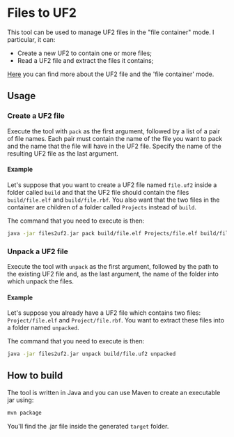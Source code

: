 # Files to UF2

This tool can be used to manage UF2 files in the "file container" mode.
I particular, it can:

- Create a new UF2 to contain one or more files;
- Read a UF2 file and extract the files it contains;

[Here](https://github.com/Microsoft/uf2) you can find more about the UF2 file and the 'file container' mode.

## Usage
### Create a UF2 file
Execute the tool with `pack` as the first argument, followed by a list of a pair of file names. Each pair must contain the name of the file you want to pack and the name that the file will have in the UF2 file. Specify the name of the resulting UF2 file as the last argument.

#### Example
Let's suppose that you want to create a UF2 file named `file.uf2` inside a folder called `build` and that the UF2 file should contain the files `build/file.elf` and `build/file.rbf`. You also want that the two files in the container are children of a folder called `Projects` instead of `build`.

The command that you need to execute is then:
```bash
java -jar files2uf2.jar pack build/file.elf Projects/file.elf build/file.rbf Projects/file.rbf build/file.uf2
```

### Unpack a UF2 file
Execute the tool with `unpack` as the first argument, followed by the path to the existing UF2 file and, as the last argument, the name of the folder into which unpack the files.

#### Example
Let's suppose you already have a UF2 file which contains two files: `Project/file.elf` and `Project/file.rbf`. You want to extract these files into a folder named `unpacked`.


The command that you need to execute is then:
```bash
java -jar files2uf2.jar unpack build/file.uf2 unpacked
```

## How to build
The tool is written in Java and you can use Maven to create an executable jar using:
```bash
mvn package
```
You'll find the .jar file inside the generated `target` folder.
